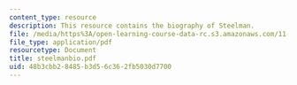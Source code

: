 ```yaml
---
content_type: resource
description: This resource contains the biography of Steelman.
file: /media/https%3A/open-learning-course-data-rc.s3.amazonaws.com/11-941-disaster-vulnerability-and-resilience-spring-2005/48b3cbb28485b3d56c362fb5030d7700_steelmanbio.pdf
file_type: application/pdf
resourcetype: Document
title: steelmanbio.pdf
uid: 48b3cbb2-8485-b3d5-6c36-2fb5030d7700
---
```

